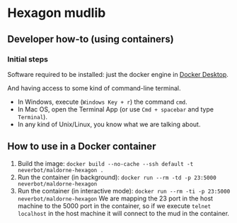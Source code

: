 
# Hexagon mudlib

## Developer how-to (using containers)

### Initial steps

Software required to be installed: just the docker engine in [Docker Desktop](https://www.docker.com/products/docker-desktop/).

And having access to some kind of command-line terminal.

  * In Windows, execute (`Windows Key + r`) the command `cmd`. 
  * In Mac OS, open the Terminal App (or use `Cmd + spacebar` and type `Terminal`).
  * In any kind of Unix/Linux, you know what we are talking about.

## How to use in a Docker container

1. Build the image:
   `docker build --no-cache --ssh default -t neverbot/maldorne-hexagon .`
2. Run the container (in background):
   `docker run --rm -td -p 23:5000 neverbot/maldorne-hexagon`
3. Run the container (in interactive mode):
   `docker run --rm -ti -p 23:5000 neverbot/maldorne-hexagon`
   We are mapping the 23 port in the host machine to the 5000 port in the container, so if we execute `telnet localhost` in the host machine it will connect to the mud in the container.
